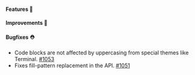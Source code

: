 #### Features 🚀

#### Improvements 🧹

#### Bugfixes ⛑️

- Code blocks are not affected by uppercasing from special themes like Terminal. [#1053](https://github.com/terrastruct/d2/pull/1053)
- Fixes fill-pattern replacement in the API. [#1051](https://github.com/terrastruct/d2/pull/1051)
